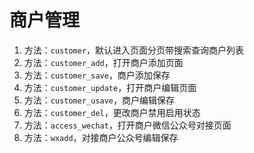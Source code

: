 # 商户管理

1. 方法：`customer`，默认进入页面分页带搜索查询商户列表
2. 方法：`customer_add`，打开商户添加页面
3. 方法：`customer_save`，商户添加保存
4. 方法：`customer_update`，打开商户编辑页面
5. 方法：`customer_usave`，商户编辑保存
6. 方法：`customer_del`，更改商户禁用启用状态
7. 方法：`access_wechat`，打开商户微信公众号对接页面
8. 方法：`wxadd`，对接商户公众号编辑保存